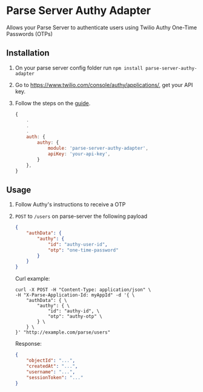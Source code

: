 # Parse Server Authy Adapter
Allows your Parse Server to authenticate users using Twilio Authy One-Time Passwords (OTPs)

## Installation

1. On your parse server config folder run `npm install parse-server-authy-adapter`

1. Go to https://www.twilio.com/console/authy/applications/, get your API key.

1. Follow the steps on the [guide](https://docs.parseplatform.org/parse-server/guide/#custom-authentication).
	```javascript
	{
		.
		.
		.
		auth: {
			authy: {
				module: 'parse-server-authy-adapter',
				apiKey: 'your-api-key',
			}
		},
	}
	```

## Usage

1. Follow Authy's instructions to receive a OTP

1. `POST` to `/users` on parse-server the following payload
	```json
	{
		"authData": {
			"authy": {
				"id": "authy-user-id",
				"otp": "one-time-password"
			}
		}
	}
	```
	Curl example:
	```curl
	curl -X POST -H "Content-Type: application/json" \
	-H "X-Parse-Application-Id: myAppId" -d '{ \
		"authData": { \
			"authy": { \
				"id": "authy-id", \
				"otp": "authy-otp" \
			} \
		} \
	}' "http://example.com/parse/users"
	```
	Response:
	```json
	{
		"objectId": "...",
		"createdAt": "...",
		"username": "...",
		"sessionToken": "..."
	}
	```